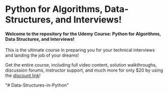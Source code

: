 # Python for Algorithms, Data-Structures, and Interviews!
#### Welcome to the repository for the Udemy Course: Python for Algorithms, Data Structures, and Interviews!

This is the ultimate course in preparing you for your technical interviews and landing the job of your dreams!

Get the entire course, including full video content, solution walkthroughs, discussion forums, instructor support, 
and much more for only $20 by using the [discount link](https://www.udemy.com/python-for-data-structures-algorithms-and-interviews/?couponCode=github_discount)!


"# Data-Structures-in-Python" 
